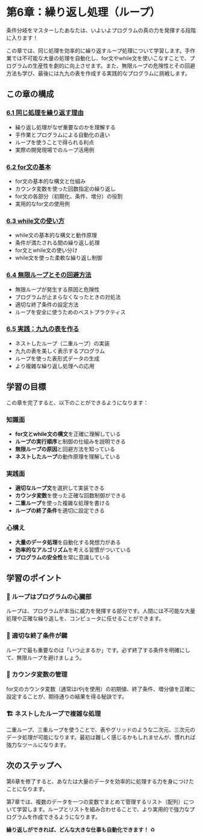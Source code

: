 # 第6章：繰り返し処理（ループ）

条件分岐をマスターしたあなたは、いよいよプログラムの真の力を発揮する段階に入ります！

この章では、同じ処理を効率的に繰り返すループ処理について学習します。手作業では不可能な大量の処理を自動化し、for文やwhile文を使いこなすことで、プログラムの生産性を劇的に向上させます。また、無限ループの危険性とその回避方法も学び、最後には九九の表を作成する実践的なプログラムに挑戦します。

## この章の構成

### [6.1 同じ処理を繰り返す理由](./6-1.md)
- 繰り返し処理がなぜ重要なのかを理解する
- 手作業とプログラムによる自動化の違い
- ループを使うことで得られる利点
- 実際の開発現場でのループ活用例

### [6.2 for文の基本](./6-2.md)
- for文の基本的な構文と仕組み
- カウンタ変数を使った回数指定の繰り返し
- for文の各部分（初期化、条件、増分）の役割
- 実用的なfor文の使用例

### [6.3 while文の使い方](./6-3.md)
- while文の基本的な構文と動作原理
- 条件が満たされる間の繰り返し処理
- for文とwhile文の使い分け
- while文を使った柔軟な繰り返し制御

### [6.4 無限ループとその回避方法](./6-4.md)
- 無限ループが発生する原因と危険性
- プログラムが止まらなくなったときの対処法
- 適切な終了条件の設定方法
- ループを安全に使うためのベストプラクティス

### [6.5 実践：九九の表を作る](./6-5.md)
- ネストしたループ（二重ループ）の実装
- 九九の表を美しく表示するプログラム
- ループを使った表形式データの生成
- より複雑な繰り返し処理への応用

## 学習の目標

この章を完了すると、以下のことができるようになります：

### 知識面
- **for文とwhile文の構文**を正確に理解している
- **ループの実行順序**と制御の仕組みを説明できる
- **無限ループの原因**と回避方法を知っている
- **ネストしたループ**の動作原理を理解している

### 実践面
- **適切なループ文**を選択して実装できる
- **カウンタ変数**を使った正確な回数制御ができる
- **二重ループ**を使った複雑な処理を書ける
- **ループの終了条件**を適切に設定できる

### 心構え
- **大量のデータ処理**を自動化する発想力がある
- **効率的なアルゴリズム**を考える習慣がついている
- **プログラムの安全性**を常に意識している

## 学習のポイント

### 🔄 ループはプログラムの心臓部
ループは、プログラムが本当に威力を発揮する部分です。人間には不可能な大量処理や正確な繰り返しを、コンピュータに任せることができます。

### 🎯 適切な終了条件が鍵
ループで最も重要なのは「いつ止まるか」です。必ず終了する条件を明確にして、無限ループを避けましょう。

### 🔢 カウンタ変数の管理
for文のカウンタ変数（通常はiやjを使用）の初期値、終了条件、増分値を正確に設定することが、期待通りの結果を得る秘訣です。

### 🏗️ ネストしたループで複雑な処理
二重ループ、三重ループを使うことで、表やグリッドのような二次元、三次元のデータ処理が可能になります。最初は難しく感じるかもしれませんが、慣れれば強力なツールになります。

## 次のステップへ

第6章を修了すると、あなたは大量のデータを効率的に処理する力を身につけたことになります。

第7章では、複数のデータを一つの変数でまとめて管理するリスト（配列）について学習します。ループとリストを組み合わせることで、より実用的で強力なプログラムを作成できるようになります。

**繰り返しができれば、どんな大きな仕事も自動化できます！** ♻️
